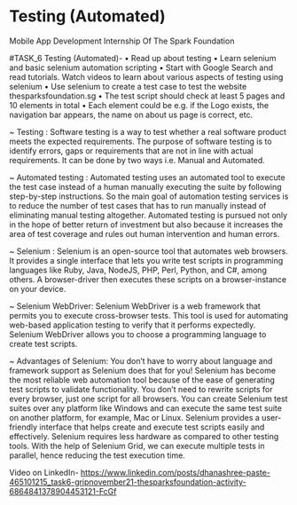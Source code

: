 # Testing (Automated)
Mobile App Development Internship Of The Spark Foundation

#TASK_6
Testing (Automated)-
• Read up about testing
• Learn selenium and basic selenium automation scripting
• Start with Google Search and read tutorials. Watch videos to learn about various aspects of testing using selenium
• Use selenium to create a test case to test the website thesparksfoundation.sg
• The test script should check at least 5 pages and 10 elements in total
• Each element could be e.g. if the Logo exists, the navigation bar appears, the name on about us page is correct, etc.

~ Testing : Software testing is a way to test whether a real software product meets the expected requirements. The purpose of software testing is to identify errors, gaps or requirements that are not in line with actual requirements. It can be done by two ways i.e. Manual and Automated. 

~ Automated testing : Automated testing uses an automated tool to execute the test case instead of a human manually executing the suite by following step-by-step instructions. So the main goal of automation testing services is to reduce the number of test cases that has to run manually instead of eliminating manual testing altogether. Automated testing is pursued not only in the hope of better return of investment but also because it increases the area of test coverage and rules out human intervention and human errors.

~ Selenium : Selenium is an open-source tool that automates web browsers. It provides a single interface that lets you write test scripts in programming languages like Ruby, Java, NodeJS, PHP, Perl, Python, and C#, among others. A browser-driver then executes these scripts on a browser-instance on your device.

~ Selenium WebDriver: Selenium WebDriver is a web framework that permits you to execute cross-browser tests. This tool is used for automating web-based application testing to verify that it performs expectedly. Selenium WebDriver allows you to choose a programming language to create test scripts.

~ Advantages of Selenium: You don’t have to worry about language and framework support as Selenium does that for you! Selenium has become the most reliable web automation tool because of the ease of generating test scripts to validate functionality. You don’t need to rewrite scripts for every browser, just one script for all browsers. You can create Selenium test suites over any platform like Windows and can execute the same test suite on another platform, for example, Mac or Linux. Selenium provides a user-friendly interface that helps create and execute test scripts easily and effectively. Selenium requires less hardware as compared to other testing tools. With the help of Selenium Grid, we can execute multiple tests in parallel, hence reducing the test execution time. 


Video on LinkedIn- https://www.linkedin.com/posts/dhanashree-paste-465101215_task6-gripnovember21-thesparksfoundation-activity-6864841378904453121-FcGf
